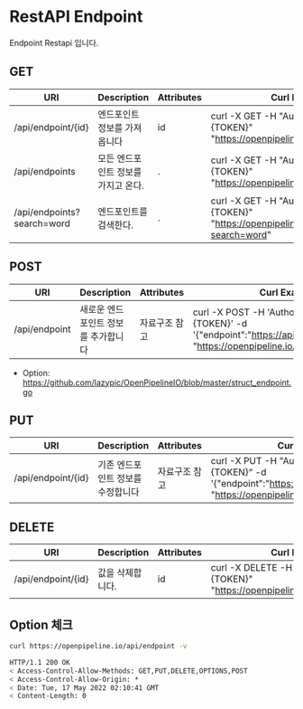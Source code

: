 # RestAPI Endpoint

Endpoint Restapi 입니다.

## GET

| URI | Description | Attributes | Curl Example |
| --- | --- | --- | --- |
|/api/endpoint/{id}|엔드포인트 정보를 가져옵니다|id|curl -X GET -H "Authorization: Basic {TOKEN}" "https://openpipeline.io/api/endpoint/{id}"
|/api/endpoints|모든 엔드포인트 정보를 가지고 온다. | . |curl -X GET -H "Authorization: Basic {TOKEN}" "https://openpipeline.io/api/endpoints"
|/api/endpoints?search=word| 엔드포인트를 검색한다. | . |curl -X GET -H "Authorization: Basic {TOKEN}" "https://openpipeline.io/api/endpoints?search=word"


## POST

| URI | Description | Attributes | Curl Example |
| --- | --- | --- | --- |
|/api/endpoint|새로운 엔드포인트 정보를 추가합니다| 자료구조 참고 |curl -X POST -H 'Authorization: Basic {TOKEN}' -d '{"endpoint":"https://api.dns.com/endpoint"}' "https://openpipeline.io/api/endpoint"

- Option: https://github.com/lazypic/OpenPipelineIO/blob/master/struct_endpoint.go

## PUT

| URI | Description | Attributes | Curl Example |
| --- | --- | --- | --- |
|/api/endpoint/{id} | 기존 엔드포인트 정보를 수정합니다 | 자료구조 참고 | curl -X PUT -H "Authorization: Basic {TOKEN}“ -d '{"endpoint":"https://api.dns.com/endpoint"}' "https://openpipeline.io/api/endpoint/{id}"

## DELETE

| URI | Description | Attributes | Curl Example |
| --- | --- | --- | --- |
|/api/endpoint/{id}|값을 삭제합니다.|id|curl -X DELETE -H "Authorization: Basic {TOKEN}" "https://openpipeline.io/api/endpoint/{id}"

## Option 체크

```bash
curl https://openpipeline.io/api/endpoint -v
```

```bash
HTTP/1.1 200 OK
< Access-Control-Allow-Methods: GET,PUT,DELETE,OPTIONS,POST
< Access-Control-Allow-Origin: *
< Date: Tue, 17 May 2022 02:10:41 GMT
< Content-Length: 0
```
